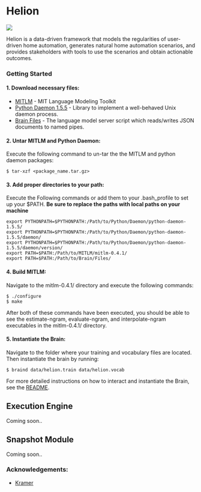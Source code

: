 # Helion
![](https://img.shields.io/badge/python-2.7.6-brightgreen.svg) 

Helion is a data-driven framework that models the regularities of user-driven home automation, generates natural home automation scenarios, and provides stakeholders with tools to use the scenarios and obtain actionable outcomes.

### Getting Started

#### 1. Download necessary files:
* [MITLM](https://github.com/mitlm/mitlm) - MIT Language Modeling Toolkit
* [Python Daemon 1.5.5](https://pypi.python.org/pypi/python-daemon/) - Library to implement a well-behaved Unix daemon process.
* [Brain Files](https://github.com/martingwhite/kramer) - The language model server script which reads/writes JSON documents to named pipes. 

#### 2. Untar MITLM and Python Daemon:

Execute the following command to un-tar the the MITLM and python daemon packages:

`$ tar-xzf <package_name.tar.gz>`

#### 3. Add proper directories to your path:

Execute the Following commands or add them to your .bash_profile to set up your $PATH. **Be sure to replace the paths with 
local paths on your machine**

```
export PYTHONPATH=$PYTHONPATH:/Path/to/Python/Daemon/python-daemon-1.5.5/
export PYTHONPATH=$PYTHONPATH:/Path/to/Python/Daemon/python-daemon-1.5.5/daemon/ 
export PYTHONPATH=$PYTHONPATH:/Path/to/Python/Daemon/python-daemon-1.5.5/daemon/version/ 
export PATH=$PATH:/Path/to/MITLM/mitlm-0.4.1/ 
export PATH=$PATH:/Path/to/Brain/Files/
```
#### 4. Build MITLM: 

Navigate to the mitlm-0.4.1/ directory and execute the following commands:

```
$ ./configure
$ make
```

After both of these commands have been executed, you should be able to see the estimate-ngram, evaluate-ngram, and interpolate-ngram executables in the mitlm-0.4.1/ directory.

#### 5. Instantiate the Brain:

Navigate to the folder where your training and vocabulary files are located.  Then instantiate the brain by running:

```
$ braind data/helion.train data/helion.vocab
```

For more detailed instructions on how to interact and instantiate the Brain, see the [README](https://github.com/martingwhite/kramer).

## Execution Engine 
Coming soon..

## Snapshot Module
Coming soon..

### Acknowledgements:
* [Kramer](https://github.com/martingwhite/kramer)

